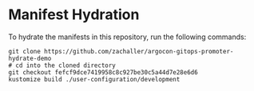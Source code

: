 # Manifest Hydration

To hydrate the manifests in this repository, run the following commands:

```shell
git clone https://github.com/zachaller/argocon-gitops-promoter-hydrate-demo
# cd into the cloned directory
git checkout fefcf9dce7419958c8c927be30c5a44d7e28e6d6
kustomize build ./user-configuration/development
```

